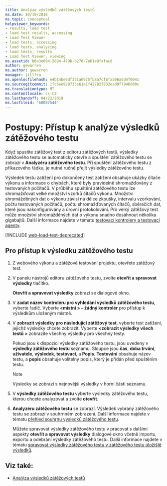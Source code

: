 ```yaml
---
title: Analýza výsledků zátěžových testů
ms.date: 10/19/2016
ms.topic: conceptual
helpviewer_keywords:
- results, load test
- load test results, accessing
- Load Test Viewer
- load tests, accessing
- load tests, analyzing
- load tests, results
- Load Test Viewer, viewing
ms.assetid: b0a3e694-2894-479b-b270-7e61e9fafacd
author: gewarren
ms.author: gewarren
manager: jillfra
ms.openlocfilehash: e4b14be6df351a6975fb8a7cf6fa506a5d4f6041
ms.sourcegitcommit: 1fc6ee928733e61a1f42782f832ead9f7946d00c
ms.translationtype: MT
ms.contentlocale: cs-CZ
ms.lasthandoff: 04/22/2019
ms.locfileid: "60087544"
---
```

# <a name="how-to-access-load-test-results-for-analysis"></a>Postupy: Přístup k analýze výsledků zátěžového testu

Když spustíte zátěžový test z editoru zátěžových testů, výsledky zátěžového testu se automaticky otevře a spuštění zátěžového testu se zobrazí v **Analyzéru zátěžového testu**. Při spuštění zátěžového testu z příkazového řádku, je nutné ručně přejít výsledky zátěžového testu.

Výsledek testu zatížení pro dokončený test zatížení obsahuje ukázky čítače výkonu a informace o chybách, které byly pravidelně shromažďovány z testovaných počítačů. V průběhu spuštění zátěžového testu lze shromažďovat velké množství vzorků čítačů výkonu. Množství shromážděných dat o výkonu závisí na délce zkoušky, intervalu vzorkování, počtu testovaných počítačů, počtu shromažďovaných čítačů, sběračích dat, které jsou nakonfigurovány a úrovní protokolování. Pro velký zátěžový test může množství shromážděných dat o výkonu snadno dosáhnout několika gigabajtů. Další informace najdete v tématu [testovací kontrolery a testovací agenty](configure-test-agents-and-controllers-for-load-tests.md).

[!INCLUDE [web-load-test-deprecated](includes/web-load-test-deprecated.md)]

## <a name="to-access-a-load-test-result"></a>Pro přístup k výsledku zátěžového testu

1. Z webového výkonu a zátěžové testování projektu, otevřete zátěžový test.

2. V panelu nástrojů editoru zátěžového testu, zvolte **otevřít a spravovat výsledky** tlačítko.

     **Otevřít a spravovat výsledky** zobrazí se dialogové okno.

3. V **zadat název kontroléru pro vyhledání výsledků zátěžového testu**, vyberte řadič. Vyberte  **\<místní > – žádný kontrolér** pro přístup k výsledkům uloženým místně.

4. V **zobrazit výsledky pro následující zátěžový test**, vyberte test zatížení, jejichž výsledky chcete zobrazit. Vyberte  **\<zobrazit výsledky všech testů >** zobrazíte všechny výsledky pro všechny testy.

     Pokud jsou k dispozici výsledky zátěžového testu, jsou uvedeny v **výsledky zátěžového testu** seznamu. Sloupce jsou **čas**, **doba trvání**, **uživatele**, **výsledek**, **testovací**, a  **Popis**. **Testování** obsahuje název testu, a **popis** obsahuje volitelný popis, který je přidán před spuštěním testu.

    > [!NOTE]
    > Výsledky se zobrazí s nejnovější výsledky v horní části seznamu.

5. V **výsledky zátěžového testu** vyberte výsledky zátěžového testu, kterou chcete analyzovat a zvolte **otevřít**.

6. **Analyzéru zátěžového testu** se zobrazí. Výsledek vybraný zátěžového testu se zobrazí v souhrnném zobrazení. Další informace najdete v tématu [přehled souhrnu výsledků zátěžového testu](../test/load-test-results-summary-overview.md).

     Můžete spravovat výsledky zátěžového testu v pracovat s dalšími aspekty **otevřít a spravovat výsledky** dialogové okno včetně importu, exportu a odebrání výsledky zátěžového testu. Další informace najdete v tématu [spravovat výsledky zátěžového testu v zátěžového testu úložiště výsledků](../test/manage-load-test-results-in-the-load-test-results-repository.md).

## <a name="see-also"></a>Viz také:

- [Analýza výsledků zátěžových testů](../test/analyze-load-test-results-using-the-load-test-analyzer.md)
